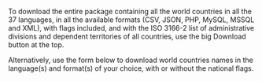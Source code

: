 To download the entire package containing all the world countries in all the 37 languages, in all the available formats (CSV, JSON, PHP, MySQL, MSSQL and XML), with flags included, and with the ISO 3166-2 list of administrative divisions and dependent territories of all countries, use the big Download button at the top.

Alternatively, use the form below to download world countries names in the language(s) and format(s) of your choice, with or without the national flags.

